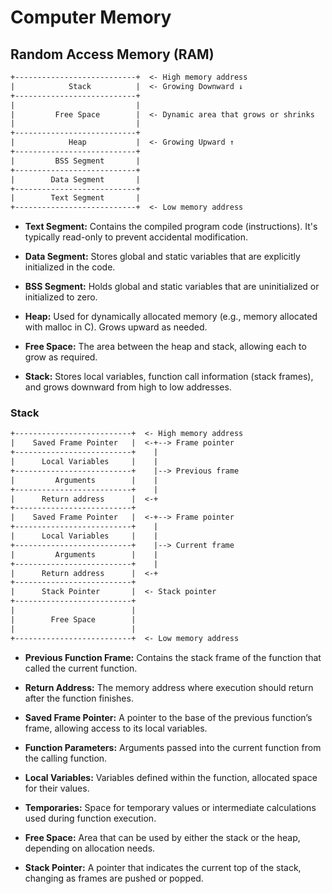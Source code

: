# Computer Memory
## Random Access Memory (RAM)
```txt
+---------------------------+  <- High memory address
|            Stack          |  <- Growing Downward ↓
+---------------------------+
|                           |
|         Free Space        |  <- Dynamic area that grows or shrinks
|                           |
+---------------------------+
|            Heap           |  <- Growing Upward ↑
+---------------------------+
|         BSS Segment       |
+---------------------------+
|        Data Segment       |
+---------------------------+
|        Text Segment       |
+---------------------------+  <- Low memory address
```

- **Text Segment:** Contains the compiled program code (instructions). It's typically read-only to prevent accidental modification.

- **Data Segment:** Stores global and static variables that are explicitly initialized in the code.

- **BSS Segment:** Holds global and static variables that are uninitialized or initialized to zero.

- **Heap:** Used for dynamically allocated memory (e.g., memory allocated with malloc in C). Grows upward as needed.

- **Free Space:** The area between the heap and stack, allowing each to grow as required.

- **Stack:** Stores local variables, function call information (stack frames), and grows downward from high to low addresses.

### Stack
```txt
+--------------------------+  <- High memory address
|    Saved Frame Pointer   |  <-+--> Frame pointer
+--------------------------+    |
|      Local Variables     |    |
+--------------------------+    |--> Previous frame
|         Arguments        |    |
+--------------------------+    |
|      Return address      |  <-+
+--------------------------+
|    Saved Frame Pointer   |  <-+--> Frame pointer
+--------------------------+    |
|      Local Variables     |    |
+--------------------------+    |--> Current frame
|         Arguments        |    |
+--------------------------+    |
|      Return address      |  <-+
+--------------------------+
|      Stack Pointer       |  <- Stack pointer
+--------------------------+
|                          |
|        Free Space        |
|                          |
+--------------------------+  <- Low memory address
```

- **Previous Function Frame:** Contains the stack frame of the function that called the current function.

- **Return Address:** The memory address where execution should return after the function finishes.

- **Saved Frame Pointer:** A pointer to the base of the previous function’s frame, allowing access to its local variables.

- **Function Parameters:** Arguments passed into the current function from the calling function.

- **Local Variables:** Variables defined within the function, allocated space for their values.

- **Temporaries:** Space for temporary values or intermediate calculations used during function execution.

- **Free Space:** Area that can be used by either the stack or the heap, depending on allocation needs.

- **Stack Pointer:** A pointer that indicates the current top of the stack, changing as frames are pushed or popped.

